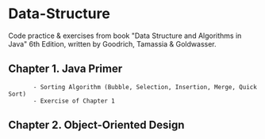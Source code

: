 # Data-Structure

Code practice & exercises from book "Data Structure and Algorithms in Java" 6th Edition, written by Goodrich, Tamassia & Goldwasser.

## Chapter 1. Java Primer  
           - Sorting Algorithm (Bubble, Selection, Insertion, Merge, Quick Sort)  
           - Exercise of Chapter 1 
## Chapter 2. Object-Oriented Design
